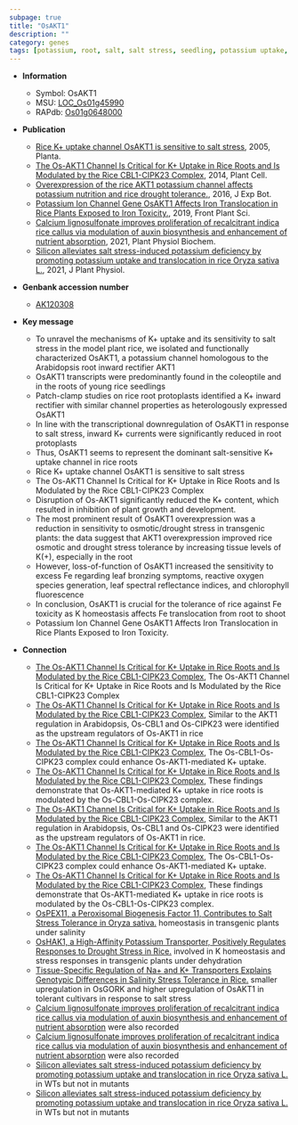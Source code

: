 ```yaml
---
subpage: true
title: "OsAKT1"
description: ""
category: genes
tags: [potassium, root, salt, salt stress, seedling, potassium uptake, plant growth, growth, development, drought, tolerance, stress, drought stress, drought stress , stress tolerance, leaf, shoot, homeostasis, iron, reactive oxygen species]
---
```


* **Information**  
    + Symbol: OsAKT1  
    + MSU: [LOC_Os01g45990](http://rice.plantbiology.msu.edu/cgi-bin/ORF_infopage.cgi?orf=LOC_Os01g45990)  
    + RAPdb: [Os01g0648000](http://rapdb.dna.affrc.go.jp/viewer/gbrowse_details/irgsp1?name=Os01g0648000)  

* **Publication**  
    + [Rice K+ uptake channel OsAKT1 is sensitive to salt stress](http://www.ncbi.nlm.nih.gov/pubmed?term=Rice+K++uptake+channel+OsAKT1+is+sensitive+to+salt+stress%5BTitle%5D), 2005, Planta.
    + [The Os-AKT1 Channel Is Critical for K+ Uptake in Rice Roots and Is Modulated by the Rice CBL1-CIPK23 Complex](http://www.ncbi.nlm.nih.gov/pubmed?term=The+Os-AKT1+Channel+Is+Critical+for+K++Uptake+in+Rice+Roots+and+Is+Modulated+by+the+Rice+CBL1-CIPK23+Complex%5BTitle%5D), 2014, Plant Cell.
    + [Overexpression of the rice AKT1 potassium channel affects potassium nutrition and rice drought tolerance.](http://www.ncbi.nlm.nih.gov/pubmed?term=Overexpression+of+the+rice+AKT1+potassium+channel+affects+potassium+nutrition+and+rice+drought+tolerance.%5BTitle%5D), 2016, J Exp Bot.
    + [Potassium Ion Channel Gene OsAKT1 Affects Iron Translocation in Rice Plants Exposed to Iron Toxicity.](http://www.ncbi.nlm.nih.gov/pubmed?term=Potassium+Ion+Channel+Gene+OsAKT1+Affects+Iron+Translocation+in+Rice+Plants+Exposed+to+Iron+Toxicity.%5BTitle%5D), 2019, Front Plant Sci.
    + [Calcium lignosulfonate improves proliferation of recalcitrant indica rice callus via modulation of auxin biosynthesis and enhancement of nutrient absorption](http://www.ncbi.nlm.nih.gov/pubmed?term=Calcium+lignosulfonate+improves+proliferation+of+recalcitrant+indica+rice+callus+via+modulation+of+auxin+biosynthesis+and+enhancement+of+nutrient+absorption%5BTitle%5D), 2021, Plant Physiol Biochem.
    + [Silicon alleviates salt stress-induced potassium deficiency by promoting potassium uptake and translocation in rice Oryza sativa L.](http://www.ncbi.nlm.nih.gov/pubmed?term=Silicon+alleviates+salt+stress-induced+potassium+deficiency+by+promoting+potassium+uptake+and+translocation+in+rice+Oryza+sativa+L.%5BTitle%5D), 2021, J Plant Physiol.

* **Genbank accession number**  
    + [AK120308](http://www.ncbi.nlm.nih.gov/nuccore/AK120308)

* **Key message**  
    + To unravel the mechanisms of K+ uptake and its sensitivity to salt stress in the model plant rice, we isolated and functionally characterized OsAKT1, a potassium channel homologous to the Arabidopsis root inward rectifier AKT1
    + OsAKT1 transcripts were predominantly found in the coleoptile and in the roots of young rice seedlings
    + Patch-clamp studies on rice root protoplasts identified a K+ inward rectifier with similar channel properties as heterologously expressed OsAKT1
    + In line with the transcriptional downregulation of OsAKT1 in response to salt stress, inward K+ currents were significantly reduced in root protoplasts
    + Thus, OsAKT1 seems to represent the dominant salt-sensitive K+ uptake channel in rice roots
    + Rice K+ uptake channel OsAKT1 is sensitive to salt stress
    + The Os-AKT1 Channel Is Critical for K+ Uptake in Rice Roots and Is Modulated by the Rice CBL1-CIPK23 Complex
    + Disruption of Os-AKT1 significantly reduced the K+ content, which resulted in inhibition of plant growth and development.
    + The most prominent result of OsAKT1 overexpression was a reduction in sensitivity to osmotic/drought stress in transgenic plants: the data suggest that AKT1 overexpression improved rice osmotic and drought stress tolerance by increasing tissue levels of K(+), especially in the root
    + However, loss-of-function of OsAKT1 increased the sensitivity to excess Fe regarding leaf bronzing symptoms, reactive oxygen species generation, leaf spectral reflectance indices, and chlorophyll fluorescence
    + In conclusion, OsAKT1 is crucial for the tolerance of rice against Fe toxicity as K homeostasis affects Fe translocation from root to shoot
    + Potassium Ion Channel Gene OsAKT1 Affects Iron Translocation in Rice Plants Exposed to Iron Toxicity.

* **Connection**  
    + [The Os-AKT1 Channel Is Critical for K+ Uptake in Rice Roots and Is Modulated by the Rice CBL1-CIPK23 Complex](http://www.ncbi.nlm.nih.gov/pubmed?term=The+Os-AKT1+Channel+Is+Critical+for+K++Uptake+in+Rice+Roots+and+Is+Modulated+by+the+Rice+CBL1-CIPK23+Complex%5BTitle%5D), The Os-AKT1 Channel Is Critical for K+ Uptake in Rice Roots and Is Modulated by the Rice CBL1-CIPK23 Complex
    + [The Os-AKT1 Channel Is Critical for K+ Uptake in Rice Roots and Is Modulated by the Rice CBL1-CIPK23 Complex](http://www.ncbi.nlm.nih.gov/pubmed?term=The+Os-AKT1+Channel+Is+Critical+for+K++Uptake+in+Rice+Roots+and+Is+Modulated+by+the+Rice+CBL1-CIPK23+Complex%5BTitle%5D), Similar to the AKT1 regulation in Arabidopsis, Os-CBL1 and Os-CIPK23 were identified as the upstream regulators of Os-AKT1 in rice
    + [The Os-AKT1 Channel Is Critical for K+ Uptake in Rice Roots and Is Modulated by the Rice CBL1-CIPK23 Complex](http://www.ncbi.nlm.nih.gov/pubmed?term=The+Os-AKT1+Channel+Is+Critical+for+K++Uptake+in+Rice+Roots+and+Is+Modulated+by+the+Rice+CBL1-CIPK23+Complex%5BTitle%5D), The Os-CBL1-Os-CIPK23 complex could enhance Os-AKT1-mediated K+ uptake.
    + [The Os-AKT1 Channel Is Critical for K+ Uptake in Rice Roots and Is Modulated by the Rice CBL1-CIPK23 Complex](http://www.ncbi.nlm.nih.gov/pubmed?term=The+Os-AKT1+Channel+Is+Critical+for+K++Uptake+in+Rice+Roots+and+Is+Modulated+by+the+Rice+CBL1-CIPK23+Complex%5BTitle%5D), These findings demonstrate that Os-AKT1-mediated K+ uptake in rice roots is modulated by the Os-CBL1-Os-CIPK23 complex.
    + [The Os-AKT1 Channel Is Critical for K+ Uptake in Rice Roots and Is Modulated by the Rice CBL1-CIPK23 Complex](http://www.ncbi.nlm.nih.gov/pubmed?term=The+Os-AKT1+Channel+Is+Critical+for+K++Uptake+in+Rice+Roots+and+Is+Modulated+by+the+Rice+CBL1-CIPK23+Complex%5BTitle%5D), Similar to the AKT1 regulation in Arabidopsis, Os-CBL1 and Os-CIPK23 were identified as the upstream regulators of Os-AKT1 in rice.
    + [The Os-AKT1 Channel Is Critical for K+ Uptake in Rice Roots and Is Modulated by the Rice CBL1-CIPK23 Complex](http://www.ncbi.nlm.nih.gov/pubmed?term=The+Os-AKT1+Channel+Is+Critical+for+K++Uptake+in+Rice+Roots+and+Is+Modulated+by+the+Rice+CBL1-CIPK23+Complex%5BTitle%5D), The Os-CBL1-Os-CIPK23 complex could enhance Os-AKT1-mediated K+ uptake.
    + [The Os-AKT1 Channel Is Critical for K+ Uptake in Rice Roots and Is Modulated by the Rice CBL1-CIPK23 Complex](http://www.ncbi.nlm.nih.gov/pubmed?term=The+Os-AKT1+Channel+Is+Critical+for+K++Uptake+in+Rice+Roots+and+Is+Modulated+by+the+Rice+CBL1-CIPK23+Complex%5BTitle%5D), These findings demonstrate that Os-AKT1-mediated K+ uptake in rice roots is modulated by the Os-CBL1-Os-CIPK23 complex.
    + [OsPEX11, a Peroxisomal Biogenesis Factor 11, Contributes to Salt Stress Tolerance in Oryza sativa.](+) homeostasis in transgenic plants under salinity
    + [OsHAK1, a High-Affinity Potassium Transporter, Positively Regulates Responses to Drought Stress in Rice.](OsTPKb+and+OsAKT1) involved in K homeostasis and stress responses in transgenic plants under dehydration
    + [Tissue-Specific Regulation of Na+ and K+ Transporters Explains Genotypic Differences in Salinity Stress Tolerance in Rice.](3) smaller upregulation in OsGORK and higher upregulation of OsAKT1 in tolerant cultivars in response to salt stress
    + [Calcium lignosulfonate improves proliferation of recalcitrant indica rice callus via modulation of auxin biosynthesis and enhancement of nutrient absorption](OsAKT1,+OsHAK5,+OsCBL,+OsCIPK23+and+OsCamk1) were also recorded
    + [Calcium lignosulfonate improves proliferation of recalcitrant indica rice callus via modulation of auxin biosynthesis and enhancement of nutrient absorption](OsAKT1,+OsHAK5,+OsCBL,+OsCIPK23+and+OsCamk1) were also recorded
    + [Silicon alleviates salt stress-induced potassium deficiency by promoting potassium uptake and translocation in rice Oryza sativa L.](OsSKOR) in WTs but not in mutants
    + [Silicon alleviates salt stress-induced potassium deficiency by promoting potassium uptake and translocation in rice Oryza sativa L.](OsSKOR) in WTs but not in mutants



